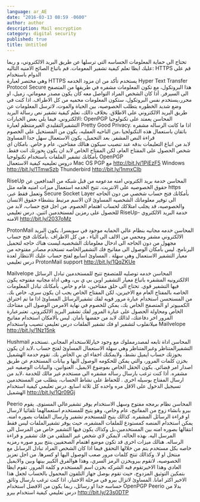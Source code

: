 ```yaml
---
language: ar_AE
date: "2016-03-13 08:59 -0600"
author: author
description: Mail encryption
category: digital security
published: true
title: Untitled
---
```


 تحتاج الى حماية المعلومات الحساسه التي ترسلها عن طريق البريد اﻻلكتروني، و ربما عليك ايظا تعلم كيفية تشفير المعومات. قم باتباع الصائح اﻻمنيه التاليه:
 HTTPS قم على الدوام باستخدام    
وهي مختصر لعبارة HTTPS يستخدم تأكد من ان مزود الخدمه
 Hyper Text Transfer Protocol Secure
    هذا البروتكول،  مع
 تكون المعلومات مشفره في طريقها من المتصفح الى السيرفر. أذا كان الشخص المراد التواصل معه كأن يكون مصدر معوماتي، زميل، او محرر،يستخدم نفس البروتكول، ستكون المعلومات محميه من كل اﻻطراف.
اذا كنت في وضع شديد الخطوره يتطلب الخصوصيه، بين الحياة والموت، ﻻترسل المعلومات عن طريق البريد اﻻلكتروني على اﻻطلاق. بخلاف ذالك، تعلم كيفية تشفير نص رسالة البريد الالكتروني. فيما يلي بعض الخيارات:
OpenPGP
المحاسن
 يعمتد على تكنولوجيا التشفيرالتقليدي الغيرمنتظم 
لعبارة Pretty Good Privacy. اذا ما كانت الرساله مشفره باتقان باستعمال هذه التكنولجيا ،من الناحيه العمليه، يكون من المستحيل على الخصوم قراءة النص المشفر. بعد التحميل، يكون اﻻستعمال سهل جدا
المساوئ    
  ﻻبد من اتباع التعليمات بدقه عند تنصيب
 سيكون هنالك مفتاحين، عام و خاص. بامكان اي شخص الحصول على المفتاح العام، لكن المفتاح الخاص ﻻبد ان يكون بحوزتك انت فقط.
بأمكانك تشفير الملفات بأستخدام تكنولوجيا OpenPGP  
دروس تعليميه
كيفية اﻻستعمال
Mac OS PGP مع
 http://bit.ly/1PiEzF5
Windows
http://bit.ly/1TmwSzb
Thunderbird
 http://bit.ly/1nmxCIb


RiseUp
المحاسن 
خدمة بريد الكتروني امنه مدعومه من قبل شبكه من المدافعين عن حقوق الخصوصيه على اﻻنتريت. تتيح الخدمه استعمال ميزات امنيه هامه مثل https ،وتعمل فقط عبر Secure Socket Layer بأمكانك فتح حساب شخصي من دون الحاجه الى توفير معلوماتك الشخصيه
المساوئ
ﻻن اﻻسم مرتبط بنشطاء حقوق اﻻنسان والخصوصيه، قد يجلب امتلاكك لحساب اهتمام الخصوم. من اجل فتح حساب، ﻻبد من للحصول على رمزين لمستخدمين اثنين.
درس تعليمي
RiseUp- خدمة البريد اﻻلكتروي اﻻمنه
http://bit.ly/2037oMz

ProtonMail
المحاسن 
خدمه مجانيه بنظام عالي الحمايه موجود في سويسرا. يكون البريد الالكتروني مشفر ومحمي من اﻻلف الى الياء ، من كل اﻻطراف .بأمكانك فتح حساب مجهول من دون الحاجه الى ادخال معلوماتك الشخصيه.ليست هناك حاجه لتحميل البرنامج. ليس بأمكان الوصول الى مفاتيح فك التشفيرالخاصه
تستخدم مصادر مفتوحه من معيار التشفير 
اﻻستعمال وهي سهلة
.
المساوئ
 اسابيع لفتح حساب عليك اﻻنتظار لعدة 
درس تعليمي
ProtonMail support
 http://bit.ly/1QqZKUe







Mailvelope
المحاسن
خدمه توصليه للمتصفح تتيح للمستخدمين تبادل الرسائل اﻻلكترونيه المشفره باتباع معيار التشفير اوبن بي ي بي، وهي اداة مجانيه مفتوحه يكون فيها التشفير قوي. تحتاج الى خلق مفتاحين، عام و خاص. بأمكانك تبادل المعلومات الخاصه بالمفتاح العام مع اﻻخيرين، لكن المفتاح الخاص يجب ان يكون سري، خاص بك. من المستحسن استخدام عبارة مرور قويه لفك تشفيرالرسائل
المساوئ 
اذا ما تم اختراق الكمبيوتر او المتصفح الخاص بك، يمكن للخصوم في نهاية اﻻمرمن الوصول الى مفتاحك الخاص ومحاولة الحصول على عبارة المرور لفك تشفير البريد اﻻلكتروني. تعتبرعبارة المرور اخر دفاعتك، لذالك لابد من حفضها بأمان. ليس بألامكان استخدام مفاتيح ميلانفلوب
لتشفير او فك تشفير الملفات
درس تعليمي
تنصيب واستخدام Mailvelope  
http://bit.ly/1Nz15nk


Hushmail
المحاسن
اداة تابعه لمصدرمملوك مع وجود خيارللاستخدام المجاني .تستخدم التشفيرالمتناظر وغيرالمتناظر وهي سهلة اﻻستعمال
المساوئ
 لفتح حساب ،ﻻبد ان يكون بحوزتك حساب ايميل نشط، وﻻيمكنك اخفاء اي بي الخاص بك. تقوم خدمة  الهشميل بخزن كلمات المرور، والتي يمكن للحكومه الوصول اليها و بيانات المستخدم عن طريق اصدار امر قضائي. يكون الحقل الخاص بموضوع اﻻيميل، العنوانين، والبيانات الوصفيه غير مشفره. أذا كنت ترغب بارسال رساله مشفره الى مستخدم غير مالك للخدمة ،ﻻبد من ارسال المفتاح بوسيله اخرى . للحفاظ على نشاط الحساب، يتطلب من المستخدمين تسيجيل الدخول على اﻻقل مره واحده كل ثلاثة اسايع.
درس تعليمي
كيفية استخدام الهشميل
http://bit.ly/1Qr09Gj



Peerio
المحاسن
 نظام برمجه مفتوح وسهل اﻻستخدام يوفر تشفيرعالي المستوى. يقوم  بيرو بانشاء زوج من المفاتيح، عام وخاص، وهو يتيح للمستخدم استعمالهما تلقائيا لارسال او قراءة الرسائل المشفره. كذالك يتيح للمستخدم تشفير وارسال الملفات بصوره امنه. يمكن استخدام المنصه كمستودع للملفات المشفره، حيث يوفر تشفيرالملفات ليس فقط انتقالها بصوره امنه بين المستخدمين،بل وكذاك يكون فيها التشفير خاص من المرسل الى المرسل اليه. بهذه الحاله، ﻻيمكن ﻻي شخص غير المتلقي من فك تشفير و قراءة الرساله. هنالك ميزات اخرى قد تكون موضع اهتمام الصحفيين.ينتج بيرو صوره رمزيه خاصه بكل مستخدم يتم من خلالها التحقق فيما اذا كان الشخص المراد تبادل الرساىل مع منتحل او ﻻ. وكذالك تنتج كلمات مرور صعب الوصول اليها او كسرها. من اجل تعزيز الخصوصيه، ﻻتقوم بيروبخزن الرمز السري، وهذا هوالفرق الكبير بينها وبين واﻻيميل العادي وهذا اﻻخيرتقوم فيه الشركه بخزن اسم المستخدم و كلمة المرور. تقوم ايظا بتمكين التوثيق المزدوج، حيث تقوم بوصل جهاز التلفون المحمول بالحساب لجعل هذا اﻻخير اكثر امانا.
المساوئ
 ﻻتزال بيرو في مرحلة اﻻختبار، اذا كنت ترغب بارسال وثائق حساسه جدا او رسائل، ربما يكون من اﻻفضل استخدام OpenPGP
 Peerio  بدلا من  
درس تعليمي
كيفية استخدام بيرو
http://bit.ly/23s0DTP
